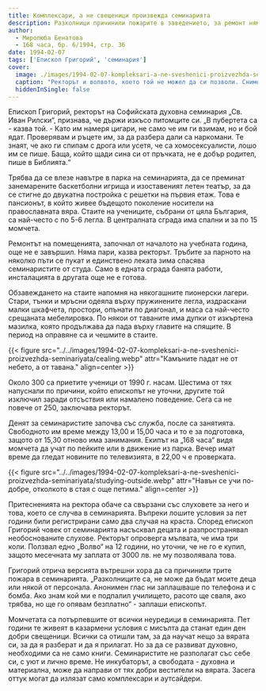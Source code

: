 ```yaml
---
title: Комплексари, а не свещеници произвежда семинарията
description: Разколници причинили пожарите в заведението, за ремонт няма пари, казва ректорът
author: 
  - Миролюба Бенатова
  - 168 часа, бр. 6/1994, стр. 36
date: 1994-02-07
tags: ['Епископ Григорий', 'семинария']
cover:
  image: ./images/1994-02-07-kompleksari-a-ne-sveshenici-proizvezhda-seminariyata/cover.webp
  caption: "Ректорът и волвото, което той не можел да си позволи. Снимки: Владо Стоянов"
  hiddenInSingle: false
---
```


Епископ Григорий, ректорът на Софийската духовна семинария „Св. Иван Рилски“, признава, че държи изкъсо питомците си. „В пубертета са - казва той. - Като им намеря цигари, не само че им ги взимам, но и бой ядат. Проверявам и ръцете им, за да разбера дали са наркомани. Те знаят, че ако ги спипам с дрога или усетя, че са хомосексуалисти, лошо им се пише. Баща, който щади сина си от пръчката, не е добър родител, пише в Библията.“

Трябва да се влезе навътре в парка на семинарията, да се преминат занемарените баскетболни игрища и изоставеният летен театър, за да се стигне до двукатна постройка с решетки на първия етаж. Това е пансионът, в който живее бъдещото поколение носители на православната вяра. Стаите на учениците, събрани от цяла България, са най-често с по 5-6 легла. В централната сграда има спални и за по 15 момчета.

Ремонтът на помещенията, започнал от началото на учебната година, още не е завършил. Няма пари, казва ректорът. Тръбите за парното на няколко пъти се пукат и единствено леката зима спасява  семинаристите от студа. Само в едната сграда банята работи, инсталацията в другата още не е готова.

Обзавеждането на стаите напомня на някогашните пионерски лагери. Стари, тънки и мръсни одеяла върху пружинените легла, издраскани малки шкафчета, простори, опънати по диагонал, и маса са най-често срещаната мебелировка. По някои от таваните има дупки от изкъртена мазилка, която продължава да пада върху главите на спящите. В период на оправяне са и чешмите в стаите.

{{< figure src="../../images/1994-02-07-kompleksari-a-ne-sveshenici-proizvezhda-seminariyata/cealing.webp" attr="Камъните падат не от небето, а от тавана." align=center >}}

Около 300 са приетите ученици от 1990 г. насам. Шестима от тях напуснали по причини, който епископът не уточни, другите той изключил заради отсъствия или намалено поведение. Сега са не повече от 250, заключава ректорът.

Денят за семинаристите започва със служба, после са занятията. Свободното им време между 13,00 и 15,00 часа и то е за подготовка, защото от 15,30 отново има занимания. Екипът на „168 часа“ видя момчета да учат по пейките или в движение из парка. Вечер имат време да гледат новините по телевизията, в 22,00 ч е проверката.

{{< figure src="../../images/1994-02-07-kompleksari-a-ne-sveshenici-proizvezhda-seminariyata/studying-outside.webp" attr="Навън се учи по-добре, отколкото в стая с още петима." align=center >}}

Притесненията на ректора обаче са свързани със слуховете за него и това, което се случва в семинарията. Въпреки лошите условия за пет години били регистрирани само два случая на краста. Според епископ Григорий човек от семинарията насъсквал децата и разпространявал необоснованите слухове. Ректорът опроверга мълвата, че има три коли. Ползвал едно „Волво“ на 12 години, но уточни, че не го е купил, защото месечната му заплата от 3000 лв. не му позволявала това.

Григорий отрича версията вътрешни хора да са причинили трите пожара в семинарията. „Разколниците са, не може да бъдат моите деца или някой от персонала. Анонимен глас ни заплашваше по телефона и с бомба. Ако знам кой ми е подпалил училището, расото ще сваля, ако трябва, но ще го опявам безплатно“ - заплаши епископът.

Момчетата са потърпевшите от всички неуредици в семинарията. Пет години те живеят в казармени условия с мисълта да станат един ден добри свещеници. Всички са отишли там, за да научат нещо за вярата си, за да я разберат и да я прилагат. Но за да се развиват духовно, необходими са не само книги. Семинаристите не разполагат със себе си, с уют и лично време. Не инкубаторът, а свободата - духовна и материална, може да направи от тях добри вестители на вярата. Засега оттук могат да излязат само комплексари и аутсайдери.